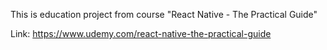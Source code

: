 This is education project from course "React Native - The Practical Guide"

Link: https://www.udemy.com/react-native-the-practical-guide


